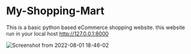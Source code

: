 # My-Shopping-Mart
This is a basic python based eCommerce shopping website.
this website run in your local host http://127.0.0.1:8000

![Screenshot from 2022-08-01 18-46-02](https://user-images.githubusercontent.com/23288656/182156472-9d88340d-b471-4462-bb16-e2dc0301aacc.png)


